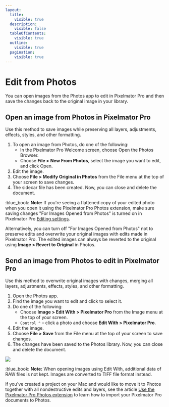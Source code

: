 ```yaml
---
layout:
  title:
    visible: true
  description:
    visible: false
  tableOfContents:
    visible: true
  outline:
    visible: true
  pagination:
    visible: true
---
```


# Edit from Photos

You can open images from the Photos app to edit in Pixelmator Pro and then save the changes back to the original image in your library.

## Open an image from Photos in Pixelmator Pro

Use this method to save images while preserving all layers, adjustments, effects, styles, and other formatting.

1. To open an image from Photos, do one of the following:
   * In the Pixelmator Pro Welcome screen, choose Open the Photos Browser.
   * Choose **File > New From Photos**, select the image you want to edit, and click Open.
2. Edit the image.
3. Choose **File > Modify Original in Photos** from the File menu at the top of your screen to save changes.
4. The sidecar file has been created. Now, you can close and delete the document.

:blue\_book: **Note:** If you're seeing a flattened copy of your edited photo when you open it using the Pixelmator Pro Photos extension, make sure saving changes "For Images Opened from Photos" is turned on in Pixelmator Pro [Editing settings](../pixelmator-pro-basics/pixelmator-pro-settings/editing-settings.md).

Alternatively, you can turn off "For Images Opened from Photos" not to preserve edits and overwrite your original images with edits made in Pixelmator Pro. The edited images can always be reverted to the original using **Image > Revert to Original** in Photos.

## Send an image from Photos to edit in Pixelmator Pro

Use this method to overwrite original images with changes, merging all layers, adjustments, effects, styles, and other formatting.

1. Open the Photos app.
2. Find the image you want to edit and click to select it.
3. Do one of the following:
   * Choose **Image > Edit With > Pixelmator Pro** from the Image menu at the top of your screen.
   * `Control ⌃` – click a photo and choose **Edit With > Pixelmator Pro**.
4. Edit the image.
5. Choose **File > Save** from the File menu at the top of your screen to save changes.
6. The changes have been saved to the Photos library. Now, you can close and delete the document.

![](https://help.pixelmator.com/pixelmator-pro/3.5/assets/English/1655115861000.jpeg)

:blue\_book: **Note:** When opening images using Edit With, additional data of RAW files is not kept. Images are converted to TIFF file format instead.

If you've created a project on your Mac and would like to move it to Photos together with all nondestructive edits and layers, see the article [Use the Pixelmator Pro Photos extension](../pixelmator-pro-basics/use-the-pixelmator-pro-photos-extension.md) to learn how to import your Pixelmator Pro documents to Photos.
